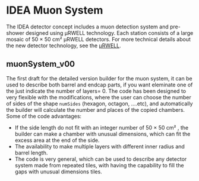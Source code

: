 # IDEA Muon System

The IDEA detector concept includes a muon detection system and pre-shower designed using µRWELL technology. Each station consists of a large mosaic of 50 × 50 cm² µRWELL detectors. For more technical details about the new detector technology, see the [µRWELL](https://iopscience.iop.org/article/10.1088/1748-0221/10/02/P02008).

## muonSystem_v00
The first draft for the detailed version builder for the muon system, it can be used to describe both barrel and endcap parts, if you want eleminate one of the just indicate the number of layers= 0.
The code has been designed to very flexible with the modifications, where the user can choose the number of sides of the shape `numSides` (hexagon, octagon, ....etc), and automatically the builder will calculate the number and places of the copied chambers. Some of the code advantages: 
 * If the side length do not fit with an integer number of 50 × 50 cm² , the builder can make a chamber with unusual dimensions, which can fit the excess area at the end of the side.
 * The availability to make multiple layers with different inner radius and barrel length.
 * The code is very general, which can be used to describe any detector system made from repeated tiles, with having the capability to fill the gaps with unusual dimensions tiles.
 